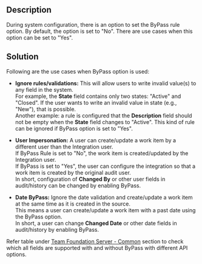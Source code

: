 ## Description

During system configuration, there is an option to set the ByPass rule option. By default, the option is set to "No". There are use cases when this option can be set to "Yes".

## Solution

Following are the use cases when ByPass option is used:

* **Ignore rules/validations:** This will allow users to write invalid value(s) to any field in the system.  
  For example, the **State** field contains only two states: "Active" and "Closed". If the user wants to write an invalid value in state (e.g., "New"), that is possible.  
  Another example: a rule is configured that the **Description** field should not be empty when the **State** field changes to "Active". This kind of rule can be ignored if ByPass option is set to "Yes".

* **User Impersonation:** A user can create/update a work item by a different user than the Integration user.  
  If ByPass Rule is set to "No", the work item is created/updated by the Integration user.  
  If ByPass is set to "Yes", the user can configure the integration so that a work item is created by the original audit user.  
  In short, configuration of **Changed By** or other user fields in audit/history can be changed by enabling ByPass.

* **Date ByPass:** Ignore the date validation and create/update a work item at the same time as it is created in the source.  
  This means a user can create/update a work item with a past date using the ByPass option.  
  In short, a user can change **Changed Date** or other date fields in audit/history by enabling ByPass.

Refer table under [Team Foundation Server - Common](../../../connectors/azure-devops.md#known-behaviors-and-limitations) section to check which all fields are supported with and without ByPass with different API options.


